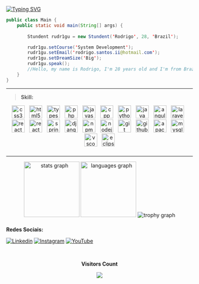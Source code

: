 [![Typing SVG](https://readme-typing-svg.demolab.com/?lines=Hello,+I'm+Rudr1gu!;I+studying+system+development)](https://git.io/typing-svg)

```java
public class Main {
    public static void main(String[] args) {
        
        Stundent rudr1gu = new Stundent('Rodrigo', 28, 'Brazil');

        rudr1gu.setCourse('System Development');
        rudr1gu.setEmail('rodrigo.santos.ii@hotmail.com');
        rudr1gu.setDreamSize('Big');
        rudr1gu.speak();
        //Hello, my name is Rodrigo, I'm 28 years old and I'm from Brazil
    }
}
```
<hr>

>**Skill:**
<div align="center">
    <img src="https://skillicons.dev/icons?i=css" height="35" alt="css3 logo"  />
    <img width="5" />
    <img src="https://skillicons.dev/icons?i=html" height="35" alt="html5 logo"  />
    <img width="5" />
    <img src="https://skillicons.dev/icons?i=ts" height="35" alt="typescript logo"  />
    <img width="5" />
    <img src="https://skillicons.dev/icons?i=php" height="35" alt="php logo"  />
    <img width="5" />
    <img src="https://skillicons.dev/icons?i=js" height="35" alt="javascript logo"  />
    <img width="5">
    <img src="https://skillicons.dev/icons?i=cpp" height="35" alt="cpp logo"  />
    <img width="5" />
    <img src="https://skillicons.dev/icons?i=python" height="35" alt="python logo"  />
    <img width="5" />
    <img src="https://skillicons.dev/icons?i=java" height="35" alt="java logo"  />
    <img width="5" />
    <img src="https://skillicons.dev/icons?i=angular" height="35" alt="angularjs logo"  />
    <img width="5" />
    <img src="https://skillicons.dev/icons?i=laravel" height="35" alt="laravel logo"  />
    <img width="5" />
    <img src="https://skillicons.dev/icons?i=react" height="35" alt="react logo"  />
    <img width="5" />
    <img src="https://skillicons.dev/icons?i=bootstrap" height="35" alt="react logo"  />
    <img width="5" />
    <img src="https://skillicons.dev/icons?i=spring" height="35" alt="spring logo"  />
    <img width="5" />
    <img src="https://skillicons.dev/icons?i=django" height="35" alt="django logo"  />
    <img width="5" />
    <img src="https://cdn.simpleicons.org/npm/CB3837" height="35" alt="npm logo"  />
    <img width="5" />
    <img src="https://skillicons.dev/icons?i=nodejs" height="35" alt="nodejs logo"  />
    <img width="5" />
    <img src="https://skillicons.dev/icons?i=git" height="35" alt="git logo"  />
    <img width="5">
    <img src="https://skillicons.dev/icons?i=github" height="35" alt="github logo"  />
    <img width="5" />
    <img src="https://skillicons.dev/icons?i=maven" height="35" alt="apachemaven logo"  />
    <img width="5" />
    <img src="https://skillicons.dev/icons?i=mysql" height="35" alt="mysql logo"  />
    <img width="5" />
    <img src="https://skillicons.dev/icons?i=vscode" height="35" alt="vscode logo"  />
    <img width="5" />
    <img src="https://skillicons.dev/icons?i=eclipse" height="35" alt="eclipse logo"  />      
</div>

###

<hr>

<div align="center">
  <img src="https://github-readme-stats.vercel.app/api?username=rudr1gu&hide_title=false&hide_rank=false&show_icons=true&include_all_commits=true&count_private=true&disable_animations=false&theme=dark&locale=en&hide_border=false&order=1" height="150" alt="stats graph"  />
  <img src="https://github-readme-stats.vercel.app/api/top-langs?username=rudr1gu&locale=en&hide_title=true&layout=compact&card_width=320&langs_count=8&theme=dark&hide_border=false&order=2" height="150" alt="languages graph"  />
  <img src="https://github-profile-trophy.vercel.app?username=rudr1gu&theme=gitdimmed&column=-1&row=1&margin-w=8&margin-h=8&no-bg=true&no-frame=true&order=4"  alt="trophy graph"  />
</div>

###

###

**Redes Sociais:**

[![Linkedin](https://img.shields.io/badge/LinkedIn-0077B5?style=for-the-badge&logo=linkedin&logoColor=white)](https://linkedin.com/in/rudr1gu) [![Instagram](https://img.shields.io/badge/Instagram-E4405F?style=for-the-badge&logo=instagram&logoColor=white)](https://instagram.com/rudr1gu)
[![YouTube](https://img.shields.io/badge/YouTube-FF0000?style=for-the-badge&logo=youtube&logoColor=white)](https://www.youtube.com/@rudr1gu)

<div align="center">
  <br><p align="centre"><b>Visitors Count</b></p>  
    <p align="center"><img align="center" src="https://profile-counter.glitch.me/{rudr1gu}/count.svg" /></p> 
  <br>
</div>

